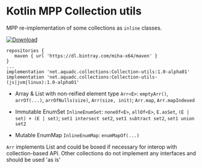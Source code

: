 
# Kotlin MPP Collection utils

MPP re-implementation of some collections as `inline` classes.

 [![Download](https://api.bintray.com/packages/miha-x64/maven/Collection-utils/images/download.svg) ](https://bintray.com/miha-x64/maven/Collection-utils/_latestVersion)
 ```
repositories {
    maven { url 'https://dl.bintray.com/miha-x64/maven' }
}
...
implementation 'net.aquadc.collections:Collection-utils:1.0-alpha01'
implementation 'net.aquadc.collections:Collection-utils-(js|jvm|linux):1.0-alpha01'
```

* Array & List with non-reified element type `Arr<E>`:
  `emptyArr()`, `arrOf(...)`, `arrOfNulls(size)`, `Arr(size, init)`; `Arr.map`, `Arr.mapIndexed`

* Immutable EnumSet `InlineEnumSet`:
  `noneOf<E>`, `allOf<E>`, `E.asSet`, `(E | set) + (E | set)`;
  `set1 intersect set2`, `set1 subtract set2`, `set1 union set2` 
  
* Mutable EnumMap `InlineEnumMap`:
  `enumMapOf(...)`


`Arr` implements List and could be boxed if necessary for interop with collection-based API.
Other collections do not implement any interfaces and should be used 'as is'
